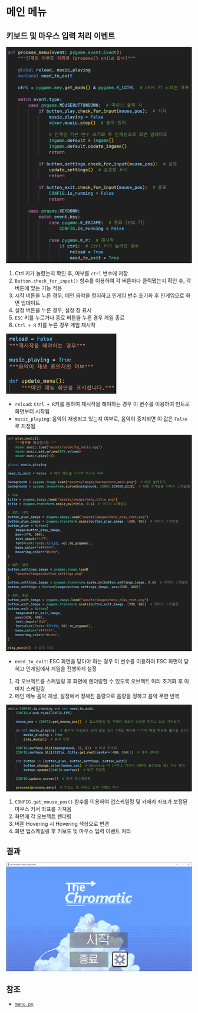 # 메인 메뉴
## 키보드 및 마우스 입력 처리 이벤트
![1](../images/menu_1.png)

1. Ctrl 키가 눌렸는지 확인 후, 여부를 `ctrl` 변수에 저장
2. `Button.check_for_input()` 함수를 이용하여 각 버튼마다 클릭됐는지 확인 후, 각 버튼에 맞는 기능 적용
3. 시작 버튼을 누른 경우, 메인 음악을 정지하고 인게임 변수 초기화 후 인게임으로 화면 업데이트
4. 설정 버튼을 누른 경우, 설정 창 표시
5. `ESC` 키를 누르거나 종료 버튼을 누른 경우 게임 종료
6. `Ctrl + R` 키를 누른 경우 게임 재시작

![5](../images/menu_5.png)

- `reload`: `Ctrl + R`키를 통하여 재시작을 해야하는 경우 이 변수를 이용하여 인트로 화면부터 시작됨
- `music_playing`: 음악이 재생되고 있는지 여부로, 음악이 중지되면 이 값은 `False`로 지정됨

![2](../images/menu_2.png)

- `need_to_exit`: ESC 화면을 닫아야 하는 경우 이 변수를 이용하여 ESC 화면이 닫히고 인게임에서 게임을 진행하게 설정

1. 각 오브젝트를 스케일링 후 화면에 렌더링할 수 있도록 오브젝트 미리 초기화 후 이미지 스케일링
2. 메인 메뉴 음악 재생, 설정에서 정해진 음량으로 음량을 정하고 음악 무한 반복

![3](../images/menu_3.png)

1. `CONFIG.get_mouse_pos()` 함수를 이용하여 업스케일링 및 카메라 좌표가 보정된 마우스 커서 좌표를 가져옴
2. 화면에 각 오브젝트 렌더링
3. 버튼 Hovering 시 Hovering 색상으로 변경
4. 화면 업스케일링 후 키보드 및 마우스 입력 이벤트 처리

## 결과
![4](../images/menu_4.png)

## 참조
- [`menu.py`](../../screens/menu.py)